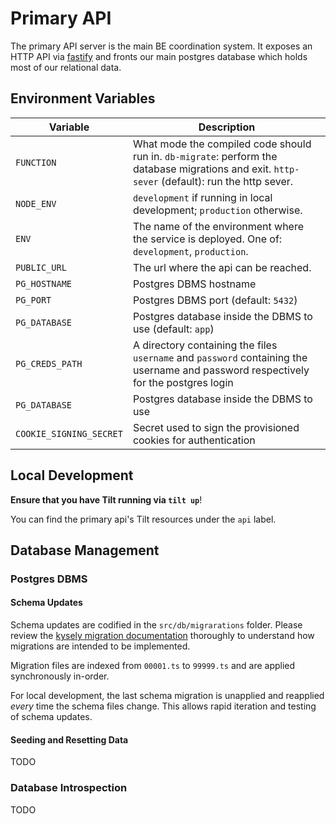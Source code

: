 # Primary API

The primary API server is the main BE coordination system. It exposes
an HTTP API via [fastify](https://fastify.dev/docs/latest/)
and fronts our main postgres database which holds most of our relational data.

## Environment Variables

| Variable                | Description                                                                                                                                    |
|-------------------------|------------------------------------------------------------------------------------------------------------------------------------------------|
| `FUNCTION`              | What mode the compiled code should run in. `db-migrate`: perform the database migrations and exit. `http-sever` (default): run the http sever. |
| `NODE_ENV`              | `development` if running in local development; `production` otherwise.                                                                         |
| `ENV`                   | The name of the environment where the service is deployed. One of: `development`, `production`.                                                |
| `PUBLIC_URL`            | The url where the api can be reached.                                                                                                          |
| `PG_HOSTNAME`           | Postgres DBMS hostname                                                                                                                         |
| `PG_PORT`               | Postgres DBMS port (default: `5432`)                                                                                                           |
| `PG_DATABASE`           | Postgres database inside the DBMS to use (default: `app`)                                                                                      |
| `PG_CREDS_PATH`         | A directory containing the files `username` and `password` containing the username and password respectively for the postgres login            |
| `PG_DATABASE`           | Postgres database inside the DBMS to use                                                                                                       |
| `COOKIE_SIGNING_SECRET` | Secret used to sign the provisioned cookies for authentication                                                                                 |

## Local Development

**Ensure that you have Tilt running via `tilt up`**!

You can find the primary api's Tilt resources under the `api` label.

## Database Management

### Postgres DBMS


#### Schema Updates

Schema updates are codified in the `src/db/migrarations` folder. Please review the
[kysely migration documentation](https://github.com/koskimas/kysely#migrations) thoroughly to understand how
migrations are intended to be implemented.

Migration files are indexed from `00001.ts` to `99999.ts` and are applied synchronously in-order.

For local development, the last schema migration is
unapplied and reapplied _every_ time the schema files change. This
allows rapid iteration and testing of schema updates.

#### Seeding and Resetting Data

TODO

### Database Introspection

TODO
